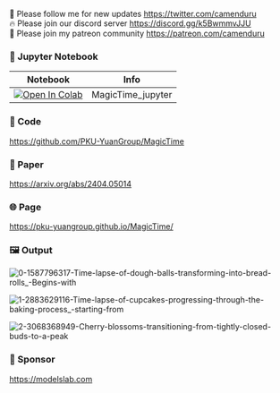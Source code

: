 🐣 Please follow me for new updates https://twitter.com/camenduru <br />
🔥 Please join our discord server https://discord.gg/k5BwmmvJJU <br />
🥳 Please join my patreon community https://patreon.com/camenduru <br />

### 🍊 Jupyter Notebook

| Notebook | Info
| --- | --- |
[![Open In Colab](https://colab.research.google.com/assets/colab-badge.svg)](https://colab.research.google.com/github/camenduru/MagicTime-jupyter/blob/main/MagicTime_jupyter.ipynb) | MagicTime_jupyter

### 🧬 Code
https://github.com/PKU-YuanGroup/MagicTime

### 📄 Paper
https://arxiv.org/abs/2404.05014

### 🌐 Page
https://pku-yuangroup.github.io/MagicTime/

### 🖼 Output

![0-1587796317-Time-lapse-of-dough-balls-transforming-into-bread-rolls_-Begins-with](https://github.com/camenduru/MagicTime-jupyter/assets/54370274/f8732f9a-122b-4702-87e5-673eb9875b6e)

![1-2883629116-Time-lapse-of-cupcakes-progressing-through-the-baking-process_-starting-from](https://github.com/camenduru/MagicTime-jupyter/assets/54370274/dc1d46a9-af5a-4056-8983-2c0b721d489d)

![2-3068368949-Cherry-blossoms-transitioning-from-tightly-closed-buds-to-a-peak](https://github.com/camenduru/MagicTime-jupyter/assets/54370274/40fb717d-8e3e-4118-baec-69407e19ac2e)

### 🏢 Sponsor
https://modelslab.com
